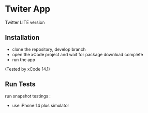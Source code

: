 # Twiter App

Twitter LITE version

## Installation
- clone the repository, develop branch
- open the xCode project and wait for package download complete 
- run the app

(Tested by xCode 14.1)

## Run Tests
run snapshot testings :
- use iPhone 14 plus simulator
